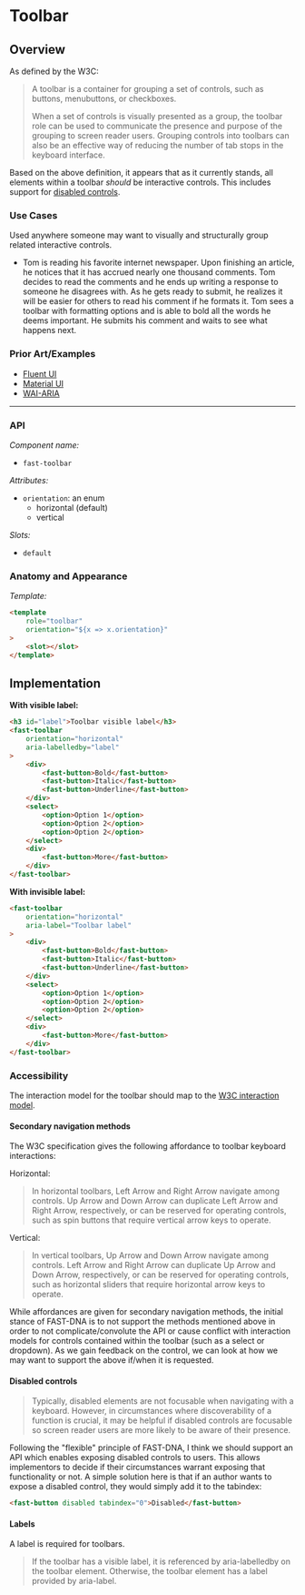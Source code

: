 # Toolbar

## Overview
As defined by the W3C:

> A toolbar is a container for grouping a set of controls, such as buttons, menubuttons, or checkboxes.
> 
> When a set of controls is visually presented as a group, the toolbar role can be used to communicate the presence and purpose of the grouping to screen reader users. Grouping controls into toolbars can also be an effective way of reducing the number of tab stops in the keyboard interface.

Based on the above definition, it appears that as it currently stands, all elements within a toolbar _should_ be interactive controls. This includes support for [disabled controls](#disabled-controls).

### Use Cases

Used anywhere someone may want to visually and structurally group related interactive controls.

- Tom is reading his favorite internet newspaper. Upon finishing an article, he notices that it has accrued nearly one thousand comments. Tom decides to read the comments and he ends up writing a response to someone he disagrees with. As he gets ready to submit, he realizes it will be easier for others to read his comment if he formats it. Tom sees a toolbar with formatting options and is able to bold all the words he deems important. He submits his comment and waits to see what happens next.

### Prior Art/Examples
- [Fluent UI](https://fluentsite.z22.web.core.windows.net/components/toolbar/definition)
- [Material UI](https://material-ui.com/api/toolbar/)
- [WAI-ARIA](https://w3c.github.io/aria-practices/examples/toolbar/toolbar.html)

---

### API

*Component name:*
- `fast-toolbar`

*Attributes:*
- `orientation`: an enum
    - horizontal (default)
    - vertical

*Slots:*
- `default`

### Anatomy and Appearance

*Template:*
```html
<template
    role="toolbar"
    orientation="${x => x.orientation}"
>
    <slot></slot>
</template>
```

## Implementation

**With visible label:**
```html
<h3 id="label">Toolbar visible label</h3>
<fast-toolbar
    orientation="horizontal" 
    aria-labelledby="label"
>
    <div>
        <fast-button>Bold</fast-button>
        <fast-button>Italic</fast-button>
        <fast-button>Underline</fast-button>
    </div>
    <select>
        <option>Option 1</option>
        <option>Option 2</option>
        <option>Option 2</option>
    </select>
    <div>
        <fast-button>More</fast-button>
    </div>
</fast-toolbar>
```

**With invisible label:**
```html
<fast-toolbar
    orientation="horizontal" 
    aria-label="Toolbar label"
>
    <div>
        <fast-button>Bold</fast-button>
        <fast-button>Italic</fast-button>
        <fast-button>Underline</fast-button>
    </div>
    <select>
        <option>Option 1</option>
        <option>Option 2</option>
        <option>Option 2</option>
    </select>
    <div>
        <fast-button>More</fast-button>
    </div>
</fast-toolbar>
```

### Accessibility

The interaction model for the toolbar should map to the [W3C interaction model](https://w3c.github.io/aria-practices/#toolbar).

#### Secondary navigation methods

The W3C specification gives the following affordance to toolbar keyboard interactions:

Horizontal:

> In horizontal toolbars, Left Arrow and Right Arrow navigate among controls. Up Arrow and Down Arrow can duplicate Left Arrow and Right Arrow, respectively, or can be reserved for operating controls, such as spin buttons that require vertical arrow keys to operate.

Vertical:

> In vertical toolbars, Up Arrow and Down Arrow navigate among controls. Left Arrow and Right Arrow can duplicate Up Arrow and Down Arrow, respectively, or can be reserved for operating controls, such as horizontal sliders that require horizontal arrow keys to operate.

While affordances are given for secondary navigation methods, the initial stance of FAST-DNA is to not support the methods mentioned above in order to not complicate/convolute the API or cause conflict with interaction models for controls contained within the toolbar (such as a select or dropdown). As we gain feedback on the control, we can look at how we may want to support the above if/when it is requested.

#### Disabled controls

> Typically, disabled elements are not focusable when navigating with a keyboard. However, in circumstances where discoverability of a function is crucial, it may be helpful if disabled controls are focusable so screen reader users are more likely to be aware of their presence.

Following the "flexible" principle of FAST-DNA, I think we should support an API which enables exposing disabled controls to users. This allows implementors to decide if their circumstances warrant exposing that functionality or not. A simple solution here is that if an author wants to expose a disabled control, they would simply add it to the tabindex:

```html
<fast-button disabled tabindex="0">Disabled</fast-button>
```

#### Labels
A label is required for toolbars.
> If the toolbar has a visible label, it is referenced by aria-labelledby on the toolbar element. Otherwise, the toolbar element has a label provided by aria-label.